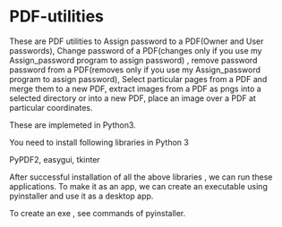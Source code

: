 # PDF-utilities


These are PDF utilities to Assign password to a PDF(Owner and User passwords), Change password of a PDF(changes only if you use my Assign_password program to assign password) , remove password password from a PDF(removes only if you use my Assign_password program to assign password), Select particular pages from a PDF and merge them to a new PDF, extract images from a PDF as pngs into a selected directory or into a new PDF, place an image over a PDF at particular coordinates. 

These are implemeted in Python3.

You need to install following libraries in Python 3

PyPDF2, easygui, tkinter

After successful installation of all the above libraries , we can run these applications. To make it as an app, we can create an executable using pyinstaller and use it as a desktop app. 

To create an exe , see commands of pyinstaller.

